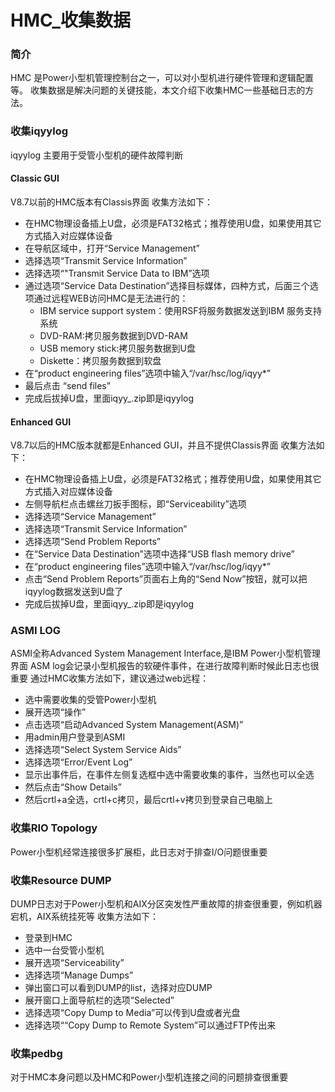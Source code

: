 # HMC_收集数据
### 简介
HMC 是Power小型机管理控制台之一，可以对小型机进行硬件管理和逻辑配置等。
收集数据是解决问题的关键技能，本文介绍下收集HMC一些基础日志的方法。
### 收集iqyylog
iqyylog 主要用于受管小型机的硬件故障判断
#### Classic GUI
V8.7以前的HMC版本有Classis界面
收集方法如下：
- 在HMC物理设备插上U盘，必须是FAT32格式；推荐使用U盘，如果使用其它方式插入对应媒体设备
- 在导航区域中，打开“Service Management”
- 选择选项“Transmit Service Information”
- 选择选项“"Transmit Service Data to IBM”选项
- 通过选项“Service Data Destination”选择目标媒体，四种方式，后面三个选项通过远程WEB访问HMC是无法进行的：
  - IBM service support system：使用RSF将服务数据发送到IBM 服务支持系统
  - DVD-RAM:拷贝服务数据到DVD-RAM
  - USB memory stick:拷贝服务数据到U盘
  - Diskette：拷贝服务数据到软盘
- 在“product engineering files”选项中输入“/var/hsc/log/iqyy*”
- 最后点击 “send files”
- 完成后拔掉U盘，里面iqyy_.zip即是iqyylog

#### Enhanced GUI
V8.7以后的HMC版本就都是Enhanced GUI，并且不提供Classis界面
收集方法如下：
- 在HMC物理设备插上U盘，必须是FAT32格式；推荐使用U盘，如果使用其它方式插入对应媒体设备
- 左侧导航栏点击螺丝刀扳手图标，即“Serviceability”选项
- 选择选项“Service Management”
- 选择选项“Transmit Service Information”
- 选择选项“Send Problem Reports”
- 在“Service Data Destination”选项中选择“USB flash memory drive”
- 在“product engineering files”选项中输入“/var/hsc/log/iqyy*”
- 点击“Send Problem Reports”页面右上角的“Send Now”按钮，就可以把iqyylog数据发送到U盘了
- 完成后拔掉U盘，里面iqyy_.zip即是iqyylog

### ASMI LOG
ASMI全称Advanced System Management Interface,是IBM Power小型机管理界面
ASM log会记录小型机报告的软硬件事件，在进行故障判断时候此日志也很重要
通过HMC收集方法如下，建议通过web远程：
- 选中需要收集的受管Power小型机
- 展开选项“操作”
- 点击选项“启动Advanced System Management(ASM)”
- 用admin用户登录到ASMI
- 选择选项“Select System Service Aids”
- 选择选项“Error/Event Log”
- 显示出事件后，在事件左侧复选框中选中需要收集的事件，当然也可以全选
- 然后点击“Show Details”
- 然后crtl+a全选，crtl+c拷贝，最后crtl+v拷贝到登录自己电脑上

### 收集RIO Topology
Power小型机经常连接很多扩展柜，此日志对于排查I/O问题很重要
### 收集Resource DUMP
DUMP日志对于Power小型机和AIX分区突发性严重故障的排查很重要，例如机器宕机，AIX系统挂死等
收集方法如下：
- 登录到HMC
- 选中一台受管小型机
- 展开选项“Serviceability”
- 选择选项“Manage Dumps”
- 弹出窗口可以看到DUMP的list，选择对应DUMP
- 展开窗口上面导航栏的选项“Selected”
- 选择选项“Copy Dump to Media”可以传到U盘或者光盘
- 选择选项““Copy Dump to Remote System”可以通过FTP传出来

### 收集pedbg
对于HMC本身问题以及HMC和Power小型机连接之间的问题排查很重要
